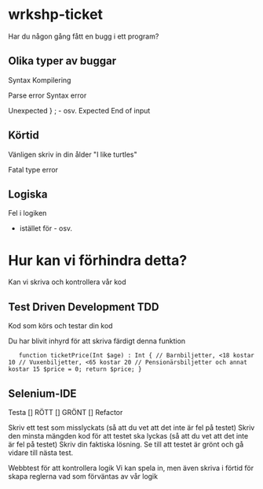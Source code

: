 # wrkshp-ticket

Har du någon gång fått en bugg i ett program?

## Olika typer av buggar
Syntax
Kompilering

Parse error
Syntax error

Unexpected } ; - osv.
Expected
End of input

## Körtid
Vänligen skriv in din ålder
"I like turtles"

Fatal type error

## Logiska
Fel i logiken

+ istället för - osv.

# Hur kan vi förhindra detta?
Kan vi skriva och kontrollera vår kod

## Test Driven Development TDD
Kod som körs och testar din kod

Du har blivit inhyrd för att skriva färdigt denna funktion

`   
    function ticketPrice(Int $age) : Int {
        // Barnbiljetter, <18 kostar 10
        // Vuxenbiljetter, <65 kostar 20
        // Pensionärsbiljetter och annat kostar 15
        $price = 0;
        return $price;
    }
`

## Selenium-IDE
Testa
[] RÖTT
[] GRÖNT
[] Refactor

Skriv ett test som misslyckats (så att du vet att det inte är fel på testet)
Skriv den minsta mängden kod för att testet ska lyckas (så att du vet att det inte är fel på testet)
Skriv din faktiska lösning. Se till att testet är grönt och gå vidare till nästa test.

Webbtest för att kontrollera logik
Vi kan spela in, men även skriva i förtid för skapa reglerna vad som förväntas av vår logik


